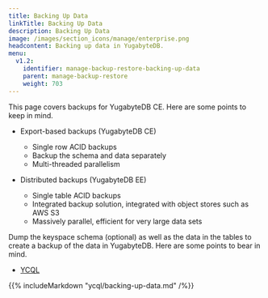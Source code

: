 ```yaml
---
title: Backing Up Data
linkTitle: Backing Up Data
description: Backing Up Data
image: /images/section_icons/manage/enterprise.png
headcontent: Backing up data in YugabyteDB.
menu:
  v1.2:
    identifier: manage-backup-restore-backing-up-data
    parent: manage-backup-restore
    weight: 703
---
```


This page covers backups for YugabyteDB CE. Here are some points to keep in mind.

- Export-based backups (YugabyteDB CE)
  - Single row ACID backups
  - Backup the schema and data separately
  - Multi-threaded parallelism

- Distributed backups (YugabyteDB EE)
  - Single table ACID backups
  - Integrated backup solution, integrated with object stores such as AWS S3
  - Massively parallel, efficient for very large data sets

Dump the keyspace schema (optional) as well as the data in the tables to create a backup of the data in YugabyteDB. Here are some points to bear in mind.

<ul class="nav nav-tabs nav-tabs-yb">
  <li>
    <a href="#cassandra" class="nav-link active" id="cassandra-tab" data-toggle="tab" role="tab" aria-controls="cassandra" aria-selected="true">
      <i class="icon-cassandra" aria-hidden="true"></i>
      YCQL
    </a>
  </li>
</ul>

<div class="tab-content">
  <div id="cassandra" class="tab-pane fade show active" role="tabpanel" aria-labelledby="cassandra-tab">
    {{% includeMarkdown "ycql/backing-up-data.md" /%}}
  </div>
</div>




